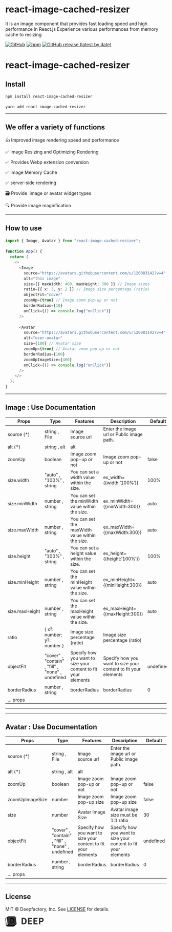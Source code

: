 # <div align="left">

<h1>react-image-cached-resizer</h1>

<p>
It is an image component that provides fast loading speed and high performance in React.js
Experience various performances from memory cache to resizing

</p>
</div>

[![GitHub](https://img.shields.io/github/license/beforesemicolon/flatlist-react)](https://github.com/deep-hwan/react-image-cached-resizer/blob/master/LICENSE)
[![npm](https://img.shields.io/npm/v/flatlist-react)](https://github.com/deep-hwan/react-image-cached-resizer)
[![GitHub release (latest by date)](https://img.shields.io/github/v/release/beforesemicolon/flatlist-react)](https://github.com/deep-hwan/react-image-cached-resizer)

# react-image-cached-resizer

</div>

## Install

    npm install react-image-cached-resizer

    yarn add react-image-cached-resizer

---

## We offer a variety of functions

👍 Improved image rendering speed and performance

✅ Image Resizing and Optimizing Rendering

✅ Provides Webp extension conversion

✅ Image Memory Cache

✅ server-side rendering

🗃 Provide ️ image or avatar widget types

🔍 Provide image magnification

---

## How to use

```ts
import { Image, Avatar } from "react-image-cached-resizer";

function App() {
  return (
    <>
      <Image
        source="https://avatars.githubusercontent.com/u/120083142?v=4" // Image source url
        alt="this image"
        size={{ maxWidth: 400, maxHeight: 300 }} // Image sizes
        ratio={{ x: 3, y: 2 }} // Image size percentage (ratio)
        objectFit="cover"
        zoomUp={true} // Image zoom pop-up or not
        borderRadius={10}
        onClick={() => console.log("onClick")}
      />

      <Avatar
        source="https://avatars.githubusercontent.com/u/120083142?v=4" // Avatar source url
        alt="user-avatar"
        size={100} // Avatar size
        zoomUp={true} // Avatar zoom pop-up or not
        borderRadius={100}
        zoomUpImageSize={400}
        onClick={() => console.log("onClick")}
      />
    </>
  );
}
```

---

## Image : Use Documentation

| Props          | Type                                              | Features                                                       | Description                                                    | Default   |
| -------------- | ------------------------------------------------- | -------------------------------------------------------------- | -------------------------------------------------------------- | --------- |
| source (\*)    | string , File                                     | Image source url                                               | Enter the image url or Public image path.                      |           |
| alt (\*)       | string , alt                                      | alt                                                            |                                                                |           |
| zoomUp         | boolean                                           | Image zoom pop-up or not                                       | Image zoom pop-up or not                                       | false     |
| size.width     | "auto" , "100%" , string                          | You can set a width value within the size.                     | ex_width={{width:’100%’}}                                      | 100%      |
| size.minWidth  | number , string                                   | You can set the minWidth value within the size.                | ex_minWidth={{minWidth:300}}                                   | auto      |
| size.maxWidth  | number , string                                   | You can set the maxWidth value within the size.                | ex_maxWidth={{maxWidth:300}}                                   | auto      |
| size.height    | "auto" , "100%" , string                          | You can set a height value within the size.                    | ex_height={{height:’100%’}}                                    | 100%      |
| size.minHeight | number , string                                   | You can set the minHeight value within the size.               | ex_minHeight={{minHeight:300}}                                 | auto      |
| size.maxHeight | number , string                                   | You can set the maxHeight value within the size.               | ex_maxHeight={{maxHeight:300}}                                 | auto      |
| ratio          | { x?: number; y?: number }                        | Image size percentage (ratio)                                  | Image size percentage (ratio)                                  |           |
| objectFit      | "cover" , "contain" , "fill" , "none" , undefined | Specify how you want to size your content to fit your elements | Specify how you want to size your content to fit your elements | undefined |
| borderRadius   | number , string                                   | borderRadius                                                   | borderRadius                                                   | 0         |
| … props        |                                                   |                                                                |                                                                |           |

---

---

## Avatar : Use Documentation

| Props           | Type                                              | Features                                                       | Description                                                    | Default   |
| --------------- | ------------------------------------------------- | -------------------------------------------------------------- | -------------------------------------------------------------- | --------- |
| source (\*)     | string , File                                     | Image source url                                               | Enter the image url or Public image path.                      |           |
| alt (\*)        | string , alt                                      | alt                                                            |                                                                |           |
| zoomUp          | boolean                                           | Image zoom pop-up or not                                       | Image zoom pop-up or not                                       | false     |
| zoomUpImageSize | number                                            | Image zoom pop-up size                                         | Image zoom pop-up size                                         | false     |
| size            | number                                            | Avatar Image Size                                              | Avatar image size must be 1:1 ratio                            | 30        |
| objectFit       | "cover" , "contain" , "fill" , "none" , undefined | Specify how you want to size your content to fit your elements | Specify how you want to size your content to fit your elements | undefined |
| borderRadius    | number , string                                   | borderRadius                                                   | borderRadius                                                   | 0         |
| … props         |                                                   |                                                                |                                                                |           |

---

## License

MIT © Deepfactory, Inc. See [LICENSE](LICENSE) for details.

<!-- BOTTOM LOGO -->
<a title="DEEP" href="https://www.deepfactory.kr/">
  <picture>
    <source media="(prefers-color-scheme: dark)" srcset="./src/assets/deep-white.png">
    <img alt="Toss" src="./src/assets/deep-dark.png" width="120">
